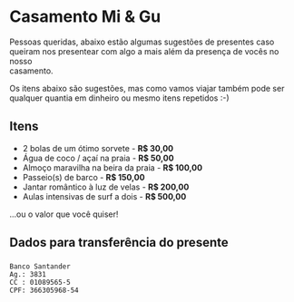 # Casamento Mi & Gu

Pessoas queridas, abaixo estão algumas sugestões de presentes caso  
queiram nos presentear com algo a mais além da presença de vocês no nosso  
casamento.  

Os itens abaixo são sugestões, mas como vamos viajar também pode ser  
qualquer quantia em dinheiro ou mesmo itens repetidos :-)  

## Itens

* 2 bolas de um ótimo sorvete - **R$ 30,00**
* Água de coco / açaí na praia - **R$ 50,00**
* Almoço maravilha na beira da praia - **R$ 100,00**
* Passeio(s) de barco - **R$ 150,00**
* Jantar romântico à luz de velas - **R$ 200,00**
* Aulas intensivas de surf a dois - **R$ 500,00**

...ou o valor que você quiser!

## Dados para transferência do presente

###
```
Banco Santander
Ag.: 3831
CC : 01089565-5
CPF: 366305968-54
```
